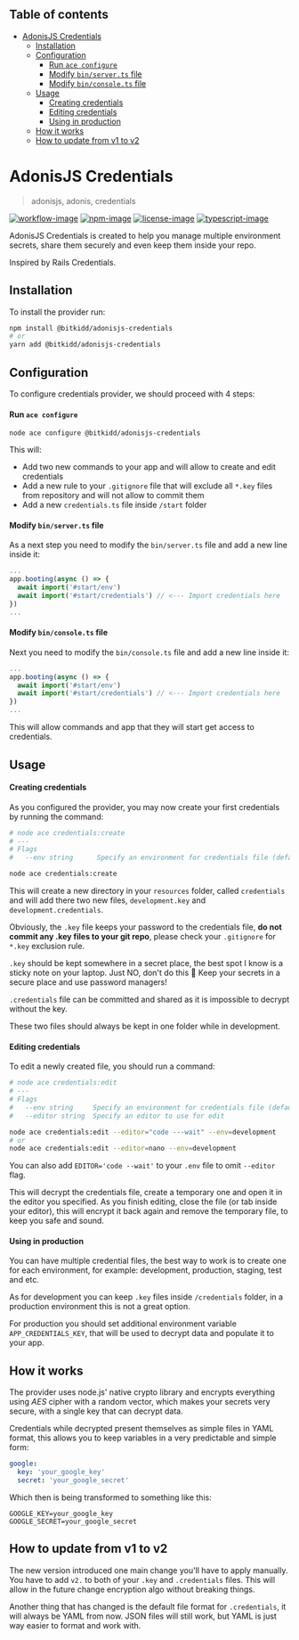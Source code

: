 <!-- START doctoc generated TOC please keep comment here to allow auto update -->
<!-- DON'T EDIT THIS SECTION, INSTEAD RE-RUN doctoc TO UPDATE -->

## Table of contents

- [AdonisJS Credentials](#adonisjs-credentials)
  - [Installation](#installation)
  - [Configuration](#configuration)
    - [Run `ace configure`](#run-ace-configure)
    - [Modify `bin/server.ts` file](#modify-binserverts-file)
    - [Modify `bin/console.ts` file](#modify-binconsolets-file)
  - [Usage](#usage)
    - [Creating credentials](#creating-credentials)
    - [Editing credentials](#editing-credentials)
    - [Using in production](#using-in-production)
  - [How it works](#how-it-works)
  - [How to update from v1 to v2](#how-to-update-from-v1-to-v2)

<!-- END doctoc generated TOC please keep comment here to allow auto update -->

# AdonisJS Credentials

> adonisjs, adonis, credentials

[![workflow-image]][workflow-url] [![npm-image]][npm-url] [![license-image]][license-url] [![typescript-image]][typescript-url]

AdonisJS Credentials is created to help you manage multiple environment secrets, share them securely and even keep them inside your repo.

Inspired by Rails Credentials.

## Installation

To install the provider run:

```bash
npm install @bitkidd/adonisjs-credentials
# or
yarn add @bitkidd/adonisjs-credentials
```

## Configuration

To configure credentials provider, we should proceed with 4 steps:

#### Run `ace configure`

```
node ace configure @bitkidd/adonisjs-credentials
```

This will:

- Add two new commands to your app and will allow to create and edit credentials
- Add a new rule to your `.gitignore` file that will exclude all `*.key` files from repository and will not allow to commit them
- Add a new `credentials.ts` file inside `/start` folder

#### Modify `bin/server.ts` file

As a next step you need to modify the `bin/server.ts` file and add a new line inside it:

```ts
...
app.booting(async () => {
  await import('#start/env')
  await import('#start/credentials') // <--- Import credentials here
})
...
```

#### Modify `bin/console.ts` file

Next you need to modify the `bin/console.ts` file and add a new line inside it:

```ts
...
app.booting(async () => {
  await import('#start/env')
  await import('#start/credentials') // <--- Import credentials here
})
...
```

This will allow commands and app that they will start get access to credentials.

## Usage

#### Creating credentials

As you configured the provider, you may now create your first credentials by running the command:

```bash
# node ace credentials:create
# ---
# Flags
#   --env string      Specify an environment for credentials file (default: development)

node ace credentials:create
```

This will create a new directory in your `resources` folder, called `credentials` and will add there two new files, `development.key` and `development.credentials`.

Obviously, the `.key` file keeps your password to the credentials file, **do not commit any .key files to your git repo**, please check your `.gitignore` for `*.key` exclusion rule.

`.key` should be kept somewhere in a secret place, the best spot I know is a sticky note on your laptop. Just NO, don't do this :see_no_evil:
Keep your secrets in a secure place and use password managers!

`.credentials` file can be committed and shared as it is impossible to decrypt without the key.

These two files should always be kept in one folder while in development.

#### Editing credentials

To edit a newly created file, you should run a command:

```bash
# node ace credentials:edit
# ---
# Flags
#   --env string     Specify an environment for credentials file (default: development)
#   --editor string  Specify an editor to use for edit

node ace credentials:edit --editor="code ---wait" --env=development
# or
node ace credentials:edit --editor=nano --env=development
```

You can also add `EDITOR='code --wait'` to your `.env` file to omit `--editor` flag.

This will decrypt the credentials file, create a temporary one and open it in the editor you specified. As you finish editing, close the file (or tab inside your editor), this will encrypt it back again and remove the temporary file, to keep you safe and sound.

#### Using in production

You can have multiple credential files, the best way to work is to create one for each environment, for example: development, production, staging, test and etc.

As for development you can keep `.key` files inside `/credentials` folder, in a production environment this is not a great option.

For production you should set additional environment variable `APP_CREDENTIALS_KEY`, that will be used to decrypt data and populate it to your app.

## How it works

The provider uses node.js' native crypto library and encrypts everything using _AES_ cipher with a random vector, which makes your secrets very secure, with a single key that can decrypt data.

Credentials while decrypted present themselves as simple files in YAML format, this allows you to keep variables in a very predictable and simple form:

```yaml
google:
  key: 'your_google_key'
  secret: 'your_google_secret'
```

Which then is being transformed to something like this:

```
GOOGLE_KEY=your_google_key
GOOGLE_SECRET=your_google_secret
```

## How to update from v1 to v2

The new version introduced one main change you'll have to apply manually. You have to add `v2.` to both of your `.key` and `.credentials` files. This will allow in the future change encryption algo without breaking things.

Another thing that has changed is the default file format for `.credentials`, it will always be YAML from now. JSON files will still work, but YAML is just way easier to format and work with.

[workflow-image]: https://img.shields.io/github/workflow/status/bitkidd/adonis-credentials/test?style=for-the-badge&logo=github
[workflow-url]: https://github.com/bitkidd/adonis-credentials/actions/workflows/test.yml
[npm-image]: https://img.shields.io/npm/v/@bitkidd/adonis-credentials.svg?style=for-the-badge&logo=npm
[npm-url]: https://npmjs.org/package/@bitkidd/adonis-credentials 'npm'
[license-image]: https://img.shields.io/npm/l/@bitkidd/adonis-credentials?color=blueviolet&style=for-the-badge
[license-url]: LICENSE.md 'license'
[typescript-image]: https://img.shields.io/badge/Typescript-294E80.svg?style=for-the-badge&logo=typescript
[typescript-url]: "typescript"
